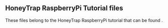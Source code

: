 ## HoneyTrap RaspberryPi Tutorial files
These files belong to the HoneyTrap RaspberryPi tutorial that can be found <TODO>.
